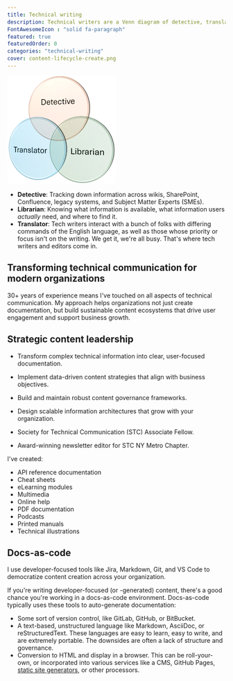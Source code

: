 ```yaml
---
title: Technical writing
description: Technical writers are a Venn diagram of detective, translator, and librarian.
FontAwesomeIcon : "solid fa-paragraph"
featured: true
featuredOrder: 0
categories: "technical-writing"
cover: content-lifecycle-create.png
---
```

![Venn diagram](/assets/images/tech-writer-venn.png)

- **Detective**: Tracking down information across wikis, SharePoint, Confluence, legacy systems, and Subject Matter Experts (SMEs).
- **Librarian**: Knowing what information is available, what information users *actually* need, and where to find it.
- **Translator**: Tech writers interact with a bunch of folks with differing commands of the English language, as well as those whose priority or focus isn't on the writing. We get it, we're all busy. That's where tech writers and editors come in.

## Transforming technical communication for modern organizations

30+ years of experience means I've touched on all aspects of technical communication. My approach helps organizations not just create documentation, but build sustainable content ecosystems that drive user engagement and support business growth.

## Strategic content leadership

- Transform complex technical information into clear, user-focused documentation.
- Implement data-driven content strategies that align with business objectives.
- Build and maintain robust content governance frameworks.
- Design scalable information architectures that grow with your organization.

- Society for Technical Communication (STC) Associate Fellow.
- Award-winning newsletter editor for STC NY Metro Chapter.

I've created:

- API reference documentation
- Cheat sheets
- eLearning modules
- Multimedia
- Online help
- PDF documentation
- Podcasts
- Printed manuals
- Technical illustrations


## Docs-as-code

I use developer-focused tools like Jira, Markdown, Git, and VS Code to democratize content creation across your organization.

If you're writing developer-focused (or -generated) content, there's a good chance you're working in a docs-as-code environment. Docs-as-code typically uses these tools to auto-generate documentation:

- Some sort of version control, like GitLab, GitHub, or BitBucket.
- A text-based, unstructured language like Markdown, AsciiDoc, or reStructuredText. These languages are easy to learn, easy to write, and are extremely portable. The downsides are often a lack of structure and governance.
- Conversion to HTML and display in a browser. This can be roll-your-own, or incorporated into various services like a CMS, GitHub Pages, [static site generators](/static-site-transformation/), or other processors.
